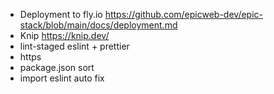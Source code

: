 - Deployment to fly.io
  https://github.com/epicweb-dev/epic-stack/blob/main/docs/deployment.md
- Knip https://knip.dev/
- lint-staged eslint + prettier
- https
- package.json sort
- import eslint auto fix
